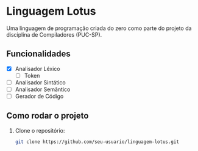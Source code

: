 #  Linguagem Lotus

Uma linguagem de programação criada do zero como parte do projeto da disciplina de Compiladores (PUC-SP).

##  Funcionalidades

- [x] Analisador Léxico
    - [ ] Token
- [ ] Analisador Sintático
- [ ] Analisador Semântico
- [ ] Gerador de Código

##  Como rodar o projeto

1. Clone o repositório:
   ```bash
   git clone https://github.com/seu-usuario/linguagem-lotus.git
